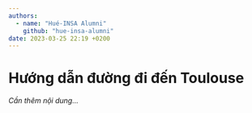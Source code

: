 ```yaml
---
authors:
  - name: "Hué-INSA Alumni"
    github: "hue-insa-alumni"
date: 2023-03-25 22:19 +0200
---
```


# Hướng dẫn đường đi đến Toulouse

_Cần thêm nội dung..._

